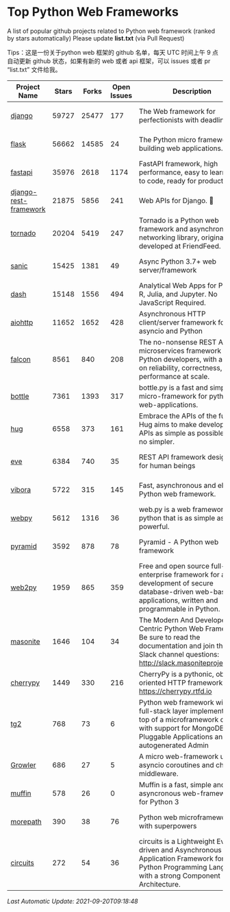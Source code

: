 # Top Python Web Frameworks
A list of popular github projects related to Python web framework (ranked by stars automatically)
Please update **list.txt** (via Pull Request)

Tips：这是一份关于python web 框架的 github 名单，每天 UTC 时间上午 9 点自动更新 github 状态，如果有新的 web 或者 api 框架，可以 issues 或者 pr “list.txt” 文件给我。

| Project Name | Stars | Forks | Open Issues | Description | Last Commit |
| ------------ | ----- | ----- | ----------- | ----------- | ----------- |
| [django](https://github.com/django/django) | 59727 | 25477 | 177 | The Web framework for perfectionists with deadlines. | 2021-09-20 05:03:10 |
| [flask](https://github.com/pallets/flask) | 56662 | 14585 | 24 | The Python micro framework for building web applications. | 2021-09-08 23:05:33 |
| [fastapi](https://github.com/tiangolo/fastapi) | 35976 | 2618 | 1174 | FastAPI framework, high performance, easy to learn, fast to code, ready for production | 2021-09-13 17:29:47 |
| [django-rest-framework](https://github.com/encode/django-rest-framework) | 21875 | 5856 | 241 | Web APIs for Django. 🎸 | 2021-09-14 12:45:55 |
| [tornado](https://github.com/tornadoweb/tornado) | 20204 | 5419 | 247 | Tornado is a Python web framework and asynchronous networking library, originally developed at FriendFeed. | 2021-08-26 18:53:13 |
| [sanic](https://github.com/sanic-org/sanic) | 15425 | 1381 | 49 | Async Python 3.7+ web server/framework | Build fast. Run fast. | 2021-09-12 19:02:59 |
| [dash](https://github.com/plotly/dash) | 15148 | 1556 | 494 | Analytical Web Apps for Python, R, Julia, and Jupyter. No JavaScript Required. | 2021-09-15 12:39:42 |
| [aiohttp](https://github.com/aio-libs/aiohttp) | 11652 | 1652 | 428 | Asynchronous HTTP client/server framework for asyncio and Python | 2021-09-16 17:31:40 |
| [falcon](https://github.com/falconry/falcon) | 8561 | 840 | 208 | The no-nonsense REST API and microservices framework for Python developers, with a focus on reliability, correctness, and performance at scale. | 2021-08-03 06:46:28 |
| [bottle](https://github.com/bottlepy/bottle) | 7361 | 1393 | 317 | bottle.py is a fast and simple micro-framework for python web-applications. | 2021-07-07 11:39:42 |
| [hug](https://github.com/hugapi/hug) | 6558 | 373 | 161 | Embrace the APIs of the future. Hug aims to make developing APIs as simple as possible, but no simpler. | 2020-08-10 05:07:26 |
| [eve](https://github.com/pyeve/eve) | 6384 | 740 | 35 | REST API framework designed for human beings | 2021-03-14 16:47:07 |
| [vibora](https://github.com/vibora-io/vibora) | 5722 | 315 | 145 | Fast, asynchronous and elegant Python web framework. | 2019-02-11 10:54:12 |
| [webpy](https://github.com/webpy/webpy) | 5612 | 1316 | 36 | web.py is a web framework for python that is as simple as it is powerful.  | 2021-09-02 01:55:31 |
| [pyramid](https://github.com/Pylons/pyramid) | 3592 | 878 | 78 | Pyramid - A Python web framework | 2021-03-15 06:21:30 |
| [web2py](https://github.com/web2py/web2py) | 1959 | 865 | 359 | Free and open source full-stack enterprise framework for agile development of secure database-driven web-based applications, written and programmable in Python. | 2021-06-26 20:08:50 |
| [masonite](https://github.com/MasoniteFramework/masonite) | 1646 | 104 | 34 | The Modern And Developer Centric Python Web Framework. Be sure to read the documentation and join the Slack channel questions: http://slack.masoniteproject.com | 2021-07-25 17:04:00 |
| [cherrypy](https://github.com/cherrypy/cherrypy) | 1449 | 330 | 216 | CherryPy is a pythonic, object-oriented HTTP framework.      https://cherrypy.rtfd.io | 2021-09-07 18:10:09 |
| [tg2](https://github.com/TurboGears/tg2) | 768 | 73 | 6 | Python web framework with full-stack layer implemented on top of a microframework core with support for MongoDB, Pluggable Applications and autogenerated Admin | 2021-05-26 09:26:31 |
| [Growler](https://github.com/pyGrowler/Growler) | 686 | 27 | 5 | A micro web-framework using asyncio coroutines and chained middleware. | 2020-03-08 07:51:41 |
| [muffin](https://github.com/klen/muffin) | 578 | 26 | 0 | Muffin is a fast, simple and asyncronous web-framework for Python 3 | 2021-09-15 07:58:25 |
| [morepath](https://github.com/morepath/morepath) | 390 | 38 | 76 | Python web microframework with superpowers | 2021-04-18 14:33:02 |
| [circuits](https://github.com/circuits/circuits) | 272 | 54 | 36 | circuits is a Lightweight Event driven and Asynchronous Application Framework for the Python Programming Language with a strong Component Architecture. | 2021-08-20 21:22:45 |

*Last Automatic Update: 2021-09-20T09:18:48*